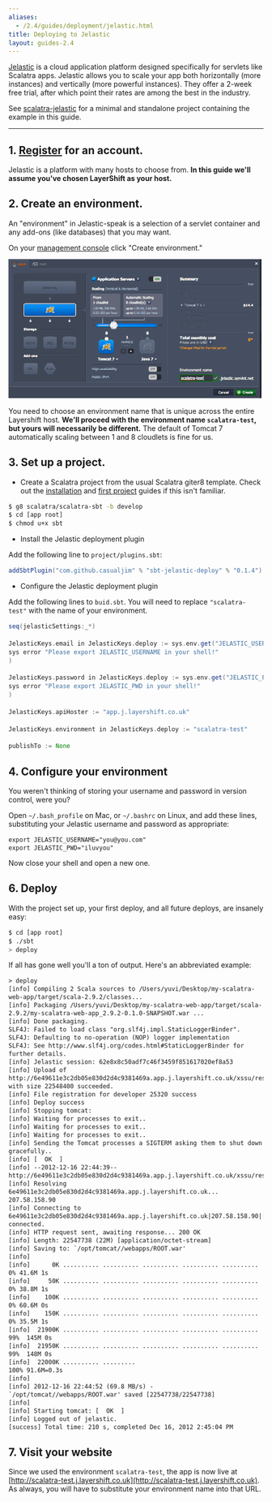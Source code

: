 ```yaml
---
aliases:
  - /2.4/guides/deployment/jelastic.html
title: Deploying to Jelastic
layout: guides-2.4
---
```


[Jelastic](http://jelastic.com/) is a cloud application platform designed specifically
for servlets like Scalatra apps.
Jelastic allows you to scale your app both horizontally (more instances) and vertically
(more powerful instances).
They offer a 2-week free trial, after which point their rates are among the best in the industry.

<div class="alert alert-info">
  <span class="badge badge-info"><i class="glyphicon glyphicon-flag"></i></span>
  See
  <a href="https://github.com/scalatra/scalatra-website-examples/tree/master/2.4/deployment/scalatra-jelastic">scalatra-jelastic</a>
  for a minimal and standalone project containing the example in this guide.
</div>

----

## 1. [Register](http://jelastic.com/) for an account.
Jelastic is a platform with many hosts to choose from.
**In this guide we'll assume you've chosen LayerShift as your host.**

## 2. Create an environment.
An "environment" in Jelastic-speak is a selection of a servlet container and any add-ons
(like databases) that you may want.

On your [management console](https://app.j.layershift.co.uk/) click
"Create environment."

<a href="jelastic-screenshot.png"><img width="500" src="jelastic-screenshot.png" /></a>

You need to choose an environment name that is unique across the entire Layershift host.
**We'll proceed with the environment name `scalatra-test`, but yours will necessarily be
different.**
The default of Tomcat 7 automatically scaling between 1 and 8 cloudlets is fine for us.

## 3. Set up a project.

- Create a Scalatra project from the usual Scalatra giter8 template.
Check out the [installation]({{site.baseurl}}getting-started/installation.html) and [first project]({{site.baseurl}}getting-started/first-project.html) guides if this isn't familiar.

```sh
$ g8 scalatra/scalatra-sbt -b develop
$ cd [app root]
$ chmod u+x sbt
```

- Install the Jelastic deployment plugin

Add the following line to `project/plugins.sbt`:

```scala
addSbtPlugin("com.github.casualjim" % "sbt-jelastic-deploy" % "0.1.4")
```

- Configure the Jelastic deployment plugin

Add the following lines to `buid.sbt`.
You will need to replace `"scalatra-test"` with the name of your environment.

```scala
seq(jelasticSettings:_*)

JelasticKeys.email in JelasticKeys.deploy := sys.env.get("JELASTIC_USERNAME").getOrElse(
sys error "Please export JELASTIC_USERNAME in your shell!"
)

JelasticKeys.password in JelasticKeys.deploy := sys.env.get("JELASTIC_PWD").getOrElse(
sys error "Please export JELASTIC_PWD in your shell!"
)

JelasticKeys.apiHoster := "app.j.layershift.co.uk"

JelasticKeys.environment in JelasticKeys.deploy := "scalatra-test"

publishTo := None
```

## 4. Configure your environment
You weren't thinking of storing your username and password in version control, were you?

Open `~/.bash_profile` on Mac, or `~/.bashrc` on Linux, and add these lines,
substituting your Jelastic username and password as appropriate:

```
export JELASTIC_USERNAME="you@you.com"
export JELASTIC_PWD="iluvyou"
```

Now close your shell and open a new one.

## 6. Deploy
With the project set up, your first deploy, and all future deploys, are insanely easy:

```sh
$ cd [app root]
$ ./sbt
> deploy
```

If all has gone well you'll a ton of output.
Here's an abbreviated example:

```
> deploy
[info] Compiling 2 Scala sources to /Users/yuvi/Desktop/my-scalatra-web-app/target/scala-2.9.2/classes...
[info] Packaging /Users/yuvi/Desktop/my-scalatra-web-app/target/scala-2.9.2/my-scalatra-web-app_2.9.2-0.1.0-SNAPSHOT.war ...
[info] Done packaging.
SLF4J: Failed to load class "org.slf4j.impl.StaticLoggerBinder".
SLF4J: Defaulting to no-operation (NOP) logger implementation
SLF4J: See http://www.slf4j.org/codes.html#StaticLoggerBinder for further details.
[info] Jelastic session: 62e8x8c50adf7c46f3459f851617020ef8a53
[info] Upload of http://6e49611e3c2db05e830d2d4c9381469a.app.j.layershift.co.uk/xssu/rest/download/RDYYHFdvUVcIBl5JYldpTUAXDBQFHkQWCEE%2BGSgndlVHHkZZDwQBQmNTTEBI with size 22548400 succeeded.
[info] File registration for developer 25320 success
[info] Deploy success
[info] Stopping tomcat:
[info] Waiting for processes to exit..
[info] Waiting for processes to exit..
[info] Waiting for processes to exit..
[info] Sending the Tomcat processes a SIGTERM asking them to shut down gracefully..
[info] [  OK  ]
[info] --2012-12-16 22:44:39--  http://6e49611e3c2db05e830d2d4c9381469a.app.j.layershift.co.uk/xssu/rest/download/RDYYHFdvUVcIBl5JYldpTUAXDBQFHkQWCEE%2BGSgndlVHHkZZDwQBQmNTTEBI
[info] Resolving 6e49611e3c2db05e830d2d4c9381469a.app.j.layershift.co.uk... 207.58.158.90
[info] Connecting to 6e49611e3c2db05e830d2d4c9381469a.app.j.layershift.co.uk|207.58.158.90|:80... connected.
[info] HTTP request sent, awaiting response... 200 OK
[info] Length: 22547738 (22M) [application/octet-stream]
[info] Saving to: `/opt/tomcat//webapps/ROOT.war'
[info]
[info]      0K .......... .......... .......... .......... ..........  0% 41.6M 1s
[info]     50K .......... .......... .......... .......... ..........  0% 38.8M 1s
[info]    100K .......... .......... .......... .......... ..........  0% 60.6M 0s
[info]    150K .......... .......... .......... .......... ..........  0% 35.5M 1s
[info]  21900K .......... .......... .......... .......... .......... 99%  145M 0s
[info]  21950K .......... .......... .......... .......... .......... 99%  148M 0s
[info]  22000K .......... .........                                  100% 91.6M=0.3s
[info]
[info] 2012-12-16 22:44:52 (69.8 MB/s) - `/opt/tomcat//webapps/ROOT.war' saved [22547738/22547738]
[info]
[info] Starting tomcat: [  OK  ]
[info] Logged out of jelastic.
[success] Total time: 210 s, completed Dec 16, 2012 2:45:04 PM
```

## 7. Visit your website

Since we used the environment `scalatra-test`, the app is now live at [http://scalatra-test.j.layershift.co.uk](http://scalatra-test.j.layershift.co.uk).
As always, you will have to substitute your environment name into that URL.

